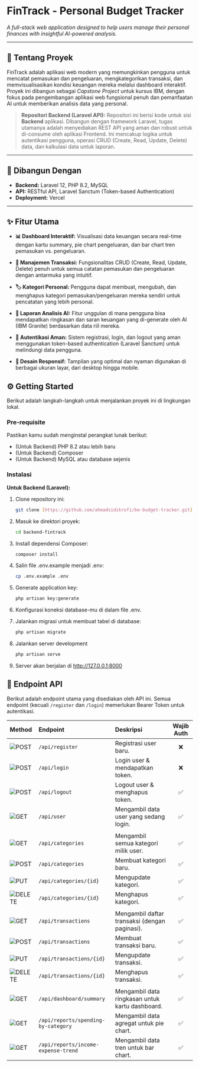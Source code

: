 # FinTrack - Personal Budget Tracker

*A full-stack web application designed to help users manage their personal finances with insightful AI-powered analysis.*

---

## 📖 Tentang Proyek

FinTrack adalah aplikasi web modern yang memungkinkan pengguna untuk mencatat pemasukan dan pengeluaran, mengkategorikan transaksi, dan memvisualisasikan kondisi keuangan mereka melalui dashboard interaktif. Proyek ini dibangun sebagai *Capstone Project* untuk kursus IBM, dengan fokus pada pengembangan aplikasi web fungsional penuh dan pemanfaatan AI untuk memberikan analisis data yang personal.

> **Repositori Backend (Laravel API):** Repositori ini berisi kode untuk sisi **Backend** aplikasi. Dibangun dengan framework Laravel, tugas utamanya adalah menyediakan REST API yang aman dan robust untuk di-consume oleh aplikasi Frontend. Ini mencakup logika untuk autentikasi pengguna, operasi CRUD (Create, Read, Update, Delete) data, dan kalkulasi data untuk laporan.

---

## 🚀 Dibangun Dengan

* **Backend:** Laravel 12, PHP 8.2, MySQL
* **API:** RESTful API, Laravel Sanctum (Token-based Authentication)
* **Deployment:** Vercel

---

## ✨ Fitur Utama

- **📊 Dashboard Interaktif:** Visualisasi data keuangan secara real-time dengan kartu summary, pie chart pengeluaran, dan bar chart tren pemasukan vs. pengeluaran.

- **💸 Manajemen Transaksi:** Fungsionalitas CRUD (Create, Read, Update, Delete) penuh untuk semua catatan pemasukan dan pengeluaran dengan antarmuka yang intuitif.

- **🏷️ Kategori Personal:** Pengguna dapat membuat, mengubah, dan menghapus kategori pemasukan/pengeluaran mereka sendiri untuk pencatatan yang lebih personal.

- **🤖 Laporan Analisis AI:** Fitur unggulan di mana pengguna bisa mendapatkan ringkasan dan saran keuangan yang di-generate oleh AI (IBM Granite) berdasarkan data riil mereka.

- **🔐 Autentikasi Aman:** Sistem registrasi, login, dan logout yang aman menggunakan token-based authentication (Laravel Sanctum) untuk melindungi data pengguna.

- **📱 Desain Responsif:** Tampilan yang optimal dan nyaman digunakan di berbagai ukuran layar, dari desktop hingga mobile.


## ⚙️ Getting Started

Berikut adalah langkah-langkah untuk menjalankan proyek ini di lingkungan lokal.

### Pre-requisite

Pastikan kamu sudah menginstal perangkat lunak berikut:
- (Untuk Backend) PHP 8.2 atau lebih baru
- (Untuk Backend) Composer
- (Untuk Backend) MySQL atau database sejenis

### Instalasi

**Untuk Backend (Laravel):**
1. Clone repository ini:
   ```sh
   git clone [https://github.com/ahmadsidikrofi/be-budget-tracker.git](https://github.com/ahmadsidikrofi/be-budget-tracker.git)
   
2. Masuk ke direktori proyek:
   ```sh
   cd backend-fintrack
   
3. Install dependensi Composer:
   ```sh
   composer install
   
4. Salin file .env.example menjadi .env:
   ```sh
   cp .env.example .env
   
5. Generate application key:
   ```sh
   php artisan key:generate
   
6. Konfigurasi koneksi database-mu di dalam file .env.

7. Jalankan migrasi untuk membuat tabel di database:
   ```sh
   php artisan migrate

8. Jalankan server development
   ```sh
   php artisan serve

10. Server akan berjalan di http://127.0.0.1:8000

## 🔌 Endpoint API

Berikut adalah endpoint utama yang disediakan oleh API ini. Semua endpoint (kecuali `/register` dan `/login`) memerlukan Bearer Token untuk autentikasi.

| Method | Endpoint | Deskripsi | Wajib Auth |
| :--- | :--- | :--- | :---: |
| <img src="https://img.shields.io/badge/POST-4A90E2?style=for-the-badge" alt="POST"/> | `/api/register` | Registrasi user baru. | ❌ |
| <img src="https://img.shields.io/badge/POST-4A90E2?style=for-the-badge" alt="POST"/> | `/api/login` | Login user & mendapatkan token. | ❌ |
| <img src="https://img.shields.io/badge/POST-4A90E2?style=for-the-badge" alt="POST"/> | `/api/logout` | Logout user & menghapus token. | ✅ |
| <img src="https://img.shields.io/badge/GET-20C997?style=for-the-badge" alt="GET"/> | `/api/user` | Mengambil data user yang sedang login. | ✅ |
| | | | |
| <img src="https://img.shields.io/badge/GET-20C997?style=for-the-badge" alt="GET"/> | `/api/categories` | Mengambil semua kategori milik user. | ✅ |
| <img src="https://img.shields.io/badge/POST-4A90E2?style=for-the-badge" alt="POST"/> | `/api/categories` | Membuat kategori baru. | ✅ |
| <img src="https://img.shields.io/badge/PUT-F5A623?style=for-the-badge" alt="PUT"/> | `/api/categories/{id}` | Mengupdate kategori. | ✅ |
| <img src="https://img.shields.io/badge/DELETE-D0021B?style=for-the-badge" alt="DELETE"/> | `/api/categories/{id}` | Menghapus kategori. | ✅ |
| | | | |
| <img src="https://img.shields.io/badge/GET-20C997?style=for-the-badge" alt="GET"/> | `/api/transactions` | Mengambil daftar transaksi (dengan paginasi). | ✅ |
| <img src="https://img.shields.io/badge/POST-4A90E2?style=for-the-badge" alt="POST"/> | `/api/transactions` | Membuat transaksi baru. | ✅ |
| <img src="https://img.shields.io/badge/PUT-F5A623?style=for-the-badge" alt="PUT"/> | `/api/transactions/{id}` | Mengupdate transaksi. | ✅ |
| <img src="https://img.shields.io/badge/DELETE-D0021B?style=for-the-badge" alt="DELETE"/> | `/api/transactions/{id}` | Menghapus transaksi. | ✅ |
| | | | |
| <img src="https://img.shields.io/badge/GET-20C997?style=for-the-badge" alt="GET"/> | `/api/dashboard/summary` | Mengambil data ringkasan untuk kartu dashboard. | ✅ |
| <img src="https://img.shields.io/badge/GET-20C997?style=for-the-badge" alt="GET"/> | `/api/reports/spending-by-category` | Mengambil data agregat untuk pie chart. | ✅ |
| <img src="https://img.shields.io/badge/GET-20C997?style=for-the-badge" alt="GET"/> | `/api/reports/income-expense-trend` | Mengambil data tren untuk bar chart. | ✅ |
    
